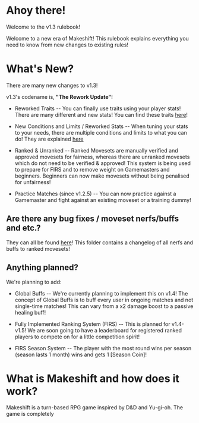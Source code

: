 # Ahoy there!
Welcome to the v1.3 rulebook!

Welcome to a new era of Makeshift! This rulebook explains everything you need to know from new changes to existing rules!

# What's New?
There are many new changes to v1.3!

v1.3's codename is, **"The Rework Update"**!

* Reworked Traits -- You can finally use traits using your player stats! There are many different and new stats! You can find these traits [here](https://github.com/MakeshiftProject/Makeshift/tree/main/makeshift/global_data/traits.txt)!

* New Conditions and Limits / Reworked Stats -- When tuning your stats to your needs, there are multiple conditions and limits to what you can do! They are explained [here](https://github.com/MakeshiftProject/Makeshift/tree/main/makeshift/global_data/conditions.txt)

* Ranked & Unranked -- Ranked Movesets are manually verified and approved movesets for fairness, whereas there are unranked movesets which do not need to be verified & approved! This system is being used to prepare for FIRS and to remove weight on Gamemasters and beginners. Beginners can now make movesets without being penalised for unfairness!

* Practice Matches (since v1.2.5) -- You can now practice against a Gamemaster and fight against an existing moveset or a training dummy!

## Are there any bug fixes / moveset nerfs/buffs and etc.?

They can all be found [here](https://github.com/MakeshiftProject/Makeshift/tree/main/makeshift/moveset_log/)! This folder contains a changelog of all nerfs and buffs to ranked movesets!

## Anything planned?

We're planning to add:

* Global Buffs -- We're currently planning to implement this on v1.4! The concept of Global Buffs is to buff every user in ongoing matches and not single-time matches! This can vary from a x2 damage boost to a passive healing buff!

* Fully Implemented Ranking System (FIRS) -- This is planned for v1.4-v1.5! We are soon going to have a leaderboard for registered ranked players to compete on for a little competition spirit!

* FIRS Season System -- The player with the most round wins per season (season lasts 1 month) wins and gets 1 [Season Coin]!

# What is Makeshift and how does it work?
Makeshift is a turn-based RPG game inspired by D&D and Yu-gi-oh. The game is completely 